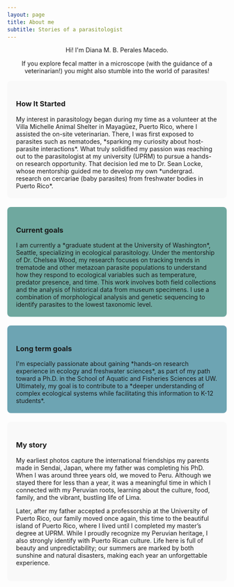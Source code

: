 ```yaml
---
layout: page
title: About me
subtitle: Stories of a parasitologist
---
```


<p style="text-align:center;">Hi! I'm Diana M. B. Perales Macedo.</p>

<p style="text-align:center;">If you explore fecal matter in a microscope (with the guidance of a veterinarian!) you might also stumble into the world of parasites!</p> 


<div id="slideshow" style="max-width:600px; margin:auto;">
  <img src="/assets/img/field1.jpg" style="width:100%; display:none;">
  <img src="/assets/img/field2.jpg" style="width:100%; display:none;">
  <img src="/assets/img/field3.jpg" style="width:100%; display:none;">
  <img src="/assets/img/field4.jpg" style="width:100%; display:none;">
  <img src="/assets/img/field5.jpg" style="width:100%; display:none;">
  <img src="/assets/img/field6.jpg" style="width:100%; display:none;">
  <img src="/assets/img/field7.jpg" style="width:100%; display:none;">
  <img src="/assets/img/field8.jpg" style="width:100%; display:none;">
  <img src="/assets/img/fieldh9.jpg" style="width:100%; display:none;">
  <img src="/assets/img/field10.jpg" style="width:100%; display:none;">
  <img src="/assets/img/field11.jpg" style="width:100%; display:none;">
  <img src="/assets/img/field12.jpg" style="width:100%; display:none;">
  <img src="/assets/img/field13.jpg" style="width:100%; display:none;">
  <img src="/assets/img/field14.jpg" style="width:100%; display:none;">
  <img src="/assets/img/field15.jpg" style="width:100%; display:none;">
  <img src="/assets/img/field16.jpg" style="width:100%; display:none;">
  <img src="/assets/img/fieldh17.jpg" style="width:100%; display:none;">
  <img src="/assets/img/field18.jpg" style="width:100%; display:none;">
  <img src="/assets/img/field19.jpg" style="width:100%; display:none;">
</div>

<script>
  let slideIndex = 0;
  const slides = document.querySelectorAll("#slideshow img");

  function showSlides() {
    for (let i = 0; i < slides.length; i++) {
      slides[i].style.display = "none";
    }
    slideIndex++;
    if (slideIndex > slides.length) { slideIndex = 1; }
    slides[slideIndex - 1].style.display = "block";
    setTimeout(showSlides, 3000);
  }

  document.addEventListener("DOMContentLoaded", showSlides);
</script>

<div style="background-color:#f9f9f9; padding:20px; border-radius:8px; margin-bottom:20px;">
  <h3>How It Started</h3>
     My interest in parasitology began during my time as a volunteer at the Villa Michelle Animal Shelter in Mayagüez, Puerto Rico, where I assisted the on-site veterinarian. There, I was first exposed to parasites such as nematodes, *sparking my curiosity about host-parasite interactions*. What truly solidified my passion was reaching out to the parasitologist at my university (UPRM) to pursue a hands-on research opportunity. That decision led me to Dr. Sean Locke, whose mentorship guided me to develop my own *undergrad. research on cercariae (baby parasites) from freshwater bodies in Puerto Rico*. 

</div>

<div style="background-color:#6FA89F; padding:20px; border-radius:8px; margin-bottom:20px;">
  <h3>Current goals</h3>
     I am currently a *graduate student at the University of Washington*, Seattle, specializing in ecological parasitology. Under the mentorship of Dr. Chelsea Wood, my research focuses on tracking trends in trematode and other metazoan parasite populations to understand how they respond to ecological variables such as temperature, predator presence, and time. This work involves both field collections and the analysis of historical data from museum specimens. I use a combination of morphological analysis and genetic sequencing to identify parasites to the lowest taxonomic level. 

</div>

<div style="background-color:#6DA4B3; padding:20px; border-radius:8px; margin-bottom:20px;">
  <h3>Long term goals</h3>
   I'm especially passionate about gaining *hands-on research experience in ecology and freshwater sciences*, as part of my path toward a Ph.D. in the School of Aquatic and Fisheries Sciences at UW. Ultimately, my goal is to contribute to a *deeper understanding of complex ecological systems while facilitating this information to K-12 students*. 

</div>

<!-- Second carousel -->
<div id="slide" style="max-width:600px; margin:auto;">
  <img src="/assets/img/story1.jpg" style="width:100%; display:none;">
  <img src="/assets/img/story2.jpg" style="width:100%; display:none;">
</div>

<script>
  let storyIndex = 0;
  const storySlides = document.querySelectorAll("#slide img");

  function showStory() {
    for (let i = 0; i < storySlides.length; i++) {
      storySlides[i].style.display = "none";
    }
    storyIndex++;
    if (storyIndex > storySlides.length) { storyIndex = 1; }
    storySlides[storyIndex - 1].style.display = "block";
    setTimeout(showStory, 3000);
  }

  // Start both carousels
  document.addEventListener("DOMContentLoaded", function () {
    showSlideshow();
    showStory();
  });
</script>

<div style="background-color:#f9f9f9; padding:20px; border-radius:8px; margin-bottom:20px;">
  <h3>My story</h3>
  </p>My earliest photos capture the international friendships my parents made in Sendai, Japan, where my father was completing his PhD. When I was around three years old, we moved to Peru. Although we stayed there for less than a year, it was a meaningful time in which I connected with my Peruvian roots, learning about the culture, food, family, and the vibrant, bustling life of Lima. 

   Later, after my father accepted a professorship at the University of Puerto Rico, our family moved once again, this time to the beautiful island of Puerto Rico, where I lived until I completed my master’s degree at UPRM. While I proudly recognize my Peruvian heritage, I also strongly identify with Puerto Rican culture. Life here is full of beauty and unpredictability; our summers are marked by both sunshine and natural disasters, making each year an unforgettable experience.  <p>
